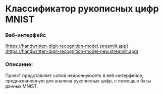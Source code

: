 # Классификатор рукописных цифр MNIST

### Веб-интерфейс
[https://handwritten-digit-recognition-model.streamlit.app](https://handwritten-digit-recognition-model-new.streamlit.app)

### Описание:
Проект представляет собой нейроннуюсеть в веб-интерфейсе, предназначенную для анализа рукописных цифр, с помощью базы данных MNIST.
